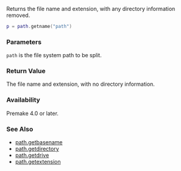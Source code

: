 Returns the file name and extension, with any directory information removed.

```lua
p = path.getname("path")
```

### Parameters ###

`path` is the file system path to be split.


### Return Value ###

The file name and extension, with no directory information.


### Availability ###

Premake 4.0 or later.


### See Also ###

* [path.getbasename](path.getbasename)
* [path.getdirectory](path.getdirectory)
* [path.getdrive](path.getdrive)
* [path.getextension](path.getextension)
